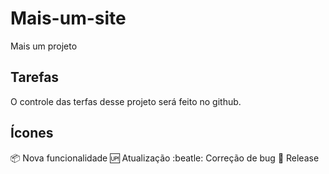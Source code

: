 # Mais-um-site
 Mais um projeto

## Tarefas

O controle das terfas desse projeto será feito no github.

## Ícones

:package: Nova funcionalidade
:up: Atualização
:beatle: Correção de bug
:checkered_flag: Release